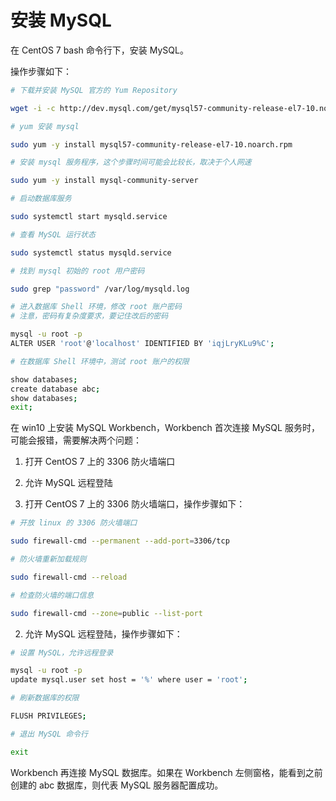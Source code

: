 # 安装 MySQL

在 CentOS 7 bash 命令行下，安装 MySQL。

操作步骤如下：

```bash
# 下载并安装 MySQL 官方的 Yum Repository

wget -i -c http://dev.mysql.com/get/mysql57-community-release-el7-10.noarch.rpm

# yum 安装 mysql

sudo yum -y install mysql57-community-release-el7-10.noarch.rpm

# 安装 mysql 服务程序，这个步骤时间可能会比较长，取决于个人网速

sudo yum -y install mysql-community-server

# 启动数据库服务

sudo systemctl start mysqld.service

# 查看 MySQL 运行状态

sudo systemctl status mysqld.service

# 找到 mysql 初始的 root 用户密码

sudo grep "password" /var/log/mysqld.log

# 进入数据库 Shell 环境，修改 root 账户密码
# 注意，密码有复杂度要求，要记住改后的密码

mysql -u root -p
ALTER USER 'root'@'localhost' IDENTIFIED BY 'iqjLryKLu9%C';

# 在数据库 Shell 环境中，测试 root 账户的权限

show databases;
create database abc;
show databases;
exit;
```

在 win10 上安装 MySQL Workbench，Workbench 首次连接 MySQL 服务时，可能会报错，需要解决两个问题：

1. 打开 CentOS 7 上的 3306 防火墙端口
2. 允许 MySQL 远程登陆

1. 打开 CentOS 7 上的 3306 防火墙端口，操作步骤如下：

```bash
# 开放 linux 的 3306 防火墙端口

sudo firewall-cmd --permanent --add-port=3306/tcp

# 防火墙重新加载规则

sudo firewall-cmd --reload

# 检查防火墙的端口信息

sudo firewall-cmd --zone=public --list-port
```

2. 允许 MySQL 远程登陆，操作步骤如下：

```bash
# 设置 MySQL，允许远程登录

mysql -u root -p
update mysql.user set host = '%' where user = 'root';

# 刷新数据库的权限

FLUSH PRIVILEGES;

# 退出 MySQL 命令行

exit
```

Workbench 再连接 MySQL 数据库。如果在 Workbench 左侧窗格，能看到之前创建的 abc 数据库，则代表 MySQL 服务器配置成功。

